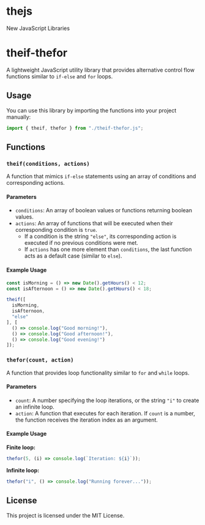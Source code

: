 # thejs
New JavaScript Libraries
# theif-thefor

A lightweight JavaScript utility library that provides alternative control flow functions similar to `if-else` and `for` loops.

## Usage

You can use this library by importing the functions into your project manually:

```js
import { theif, thefor } from "./theif-thefor.js";
```

## Functions

### `theif(conditions, actions)`

A function that mimics `if-else` statements using an array of conditions and corresponding actions.

#### Parameters
- `conditions`: An array of boolean values or functions returning boolean values.
- `actions`: An array of functions that will be executed when their corresponding condition is `true`.
  - If a condition is the string `"else"`, its corresponding action is executed if no previous conditions were met.
  - If `actions` has one more element than `conditions`, the last function acts as a default case (similar to `else`).

#### Example Usage

```js
const isMorning = () => new Date().getHours() < 12;
const isAfternoon = () => new Date().getHours() < 18;

theif([
  isMorning,
  isAfternoon,
  "else"
], [
  () => console.log("Good morning!"),
  () => console.log("Good afternoon!"),
  () => console.log("Good evening!")
]);
```

### `thefor(count, action)`

A function that provides loop functionality similar to `for` and `while` loops.

#### Parameters
- `count`: A number specifying the loop iterations, or the string `"i"` to create an infinite loop.
- `action`: A function that executes for each iteration. If `count` is a number, the function receives the iteration index as an argument.

#### Example Usage

**Finite loop:**
```js
thefor(5, (i) => console.log(`Iteration: ${i}`));
```

**Infinite loop:**
```js
thefor("i", () => console.log("Running forever..."));
```

## License

This project is licensed under the MIT License.

